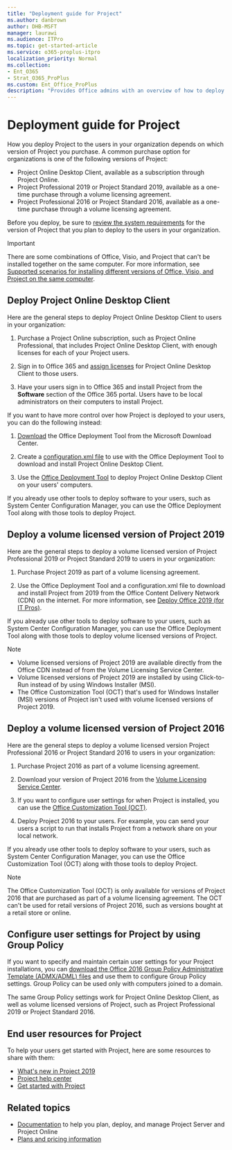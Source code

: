 ```yaml
---
title: "Deployment guide for Project"
ms.author: danbrown
author: DHB-MSFT
manager: laurawi
ms.audience: ITPro
ms.topic: get-started-article
ms.service: o365-proplus-itpro
localization_priority: Normal
ms.collection:
- Ent_O365
- Strat_O365_ProPlus
ms.custom: Ent_Office_ProPlus
description: "Provides Office admins with an overview of how to deploy Project, including Project Online Desktop Client and Project 2019, to users in their organization."
---
```


# Deployment guide for Project

 
How you deploy Project to the users in your organization depends on which version of Project you purchase. A common purchase option for organizations is one of the following versions of Project:
  
- Project Online Desktop Client, available as a subscription through Project Online.
- Project Professional 2019 or Project Standard 2019, available as a one-time purchase through a volume licensing agreement.
- Project Professional 2016 or Project Standard 2016, available as a one-time purchase through a volume licensing agreement.
    
Before you deploy, be sure to [review the system requirements](https://products.office.com/office-system-requirements) for the version of Project that you plan to deploy to the users in your organization. 
  
> [!IMPORTANT]
> There are some combinations of Office, Visio, and Project that can't be installed together on the same computer. For more information, see [Supported scenarios for installing different versions of Office, Visio, and Project on the same computer](install-different-office-visio-and-project-versions-on-the-same-computer.md). 
  
## Deploy Project Online Desktop Client

Here are the general steps to deploy Project Online Desktop Client to users in your organization:
  
1. Purchase a Project Online subscription, such as Project Online Professional, that includes Project Online Desktop Client, with enough licenses for each of your Project users.
    
2. Sign in to Office 365 and [assign licenses](https://support.office.com/article/997596b5-4173-4627-b915-36abac6786dc) for Project Online Desktop Client to those users. 
    
3. Have your users sign in to Office 365 and install Project from the **Software** section of the Office 365 portal. Users have to be local administrators on their computers to install Project. 
    
If you want to have more control over how Project is deployed to your users, you can do the following instead:
  
1. [Download](https://www.microsoft.com/en-us/download/details.aspx?id=49117) the Office Deployment Tool from the Microsoft Download Center. 
    
2. Create a [configuration.xml file](configuration-options-for-the-office-2016-deployment-tool.md) to use with the Office Deployment Tool to download and install Project Online Desktop Client. 
    
3. Use the [Office Deployment Tool](overview-of-the-office-2016-deployment-tool.md) to deploy Project Online Desktop Client on your users' computers. 
    
If you already use other tools to deploy software to your users, such as System Center Configuration Manager, you can use the Office Deployment Tool along with those tools to deploy Project. 

## Deploy a volume licensed version of Project 2019

Here are the general steps to deploy a volume licensed version of Project Professional 2019 or Project Standard 2019 to users in your organization:
  
1. Purchase Project 2019 as part of a volume licensing agreement.
    
2. Use the Office Deployment Tool and a configuration.xml file to download and install Project from 2019 from the Office Content Delivery Network (CDN) on the internet. For more information, see [Deploy Office 2019 (for IT Pros)](office2019/deploy.md).

If you already use other tools to deploy software to your users, such as System Center Configuration Manager, you can use the Office Deployment Tool along with those tools to deploy volume licensed versions of Project. 
  
> [!NOTE]
> - Volume licensed versions of Project 2019 are available directly from the Office CDN instead of from the Volume Licensing Service Center. 
> - Volume licensed versions of Project 2019 are installed by using Click-to-Run instead of by using Windows Installer (MSI).
> - The Office Customization Tool (OCT) that's used for Windows Installer (MSI) versions of Project isn't used with volume licensed versions of Project 2019.
  
## Deploy a volume licensed version of Project 2016

Here are the general steps to deploy a volume licensed version Project Professional 2016 or Project Standard 2016 to users in your organization:
  
1. Purchase Project 2016 as part of a volume licensing agreement.
    
2. Download your version of Project 2016 from the [Volume Licensing Service Center](https://www.microsoft.com/Licensing/servicecenter/default.aspx).
    
3. If you want to configure user settings for when Project is installed, you can use the [Office Customization Tool (OCT)](oct/oct-2016-help-overview.md).
    
4. Deploy Project 2016 to your users. For example, you can send your users a script to run that installs Project from a network share on your local network.
    
If you already use other tools to deploy software to your users, such as System Center Configuration Manager, you can use the Office Customization Tool (OCT) along with those tools to deploy Project. 
  
> [!NOTE]
> The Office Customization Tool (OCT) is only available for versions of Project 2016 that are purchased as part of a volume licensing agreement. The OCT can't be used for retail versions of Project 2016, such as versions bought at a retail store or online. 
  
## Configure user settings for Project by using Group Policy

If you want to specify and maintain certain user settings for your Project installations, you can [download the Office 2016 Group Policy Administrative Template (ADMX/ADML) files](https://www.microsoft.com/download/details.aspx?id=49030) and use them to configure Group Policy settings. Group Policy can be used only with computers joined to a domain. 
  
The same Group Policy settings work for Project Online Desktop Client, as well as volume licensed versions of Project, such as Project Professional 2019 or Project Standard 2016.
  
## End user resources for Project

To help your users get started with Project, here are some resources to share with them:

- [What's new in Project 2019](https://support.office.com/article/6be41c8a-c4b2-409a-9ef7-d250377ad3b7)
- [Project help center](https://support.office.com/project)
- [Get started with Project](https://support.office.com/article/ed95837e-5675-4f6b-ad2e-7f1fd8524eac#ID0EAABAAA=Project_Desktop)  
    
## Related topics

- [Documentation](https://docs.microsoft.com/project) to help you plan, deploy, and manage Project Server and Project Online
- [Plans and pricing information](https://products.office.com/project/compare-microsoft-project-management-software?tab=1)

